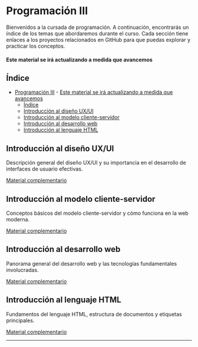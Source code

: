 # Programación III

Bienvenidos a la cursada de programación. A continuación, encontrarás un índice de los temas que abordaremos durante el curso. Cada sección tiene enlaces a los proyectos relacionados en GitHub para que puedas explorar y practicar los conceptos.
#### Este material se irá actualizando a medida que avancemos

## Índice

- [Programación III](#programación-iii)
      - [Este material se irá actualizando a medida que avancemos](#este-material-se-irá-actualizando-a-medida-que-avancemos)
  - [Índice](#índice)
  - [Introducción al diseño UX/UI](#introducción-al-diseño-uxui)
  - [Introducción al modelo cliente-servidor](#introducción-al-modelo-cliente-servidor)
  - [Introducción al desarrollo web](#introducción-al-desarrollo-web)
  - [Introducción al lenguaje HTML](#introducción-al-lenguaje-html)
  <!-- - [HTML avanzado](#html-avanzado)
  - [Introducción al lenguaje CSS](#introducción-al-lenguaje-css)
  - [CSS avanzado](#css-avanzado)
  - [Introducción a Bootstrap](#introducción-a-bootstrap)
  - [Introducción a JavaScript](#introducción-a-javascript)
  - [Condicionales y bucles](#condicionales-y-bucles)
  - [Funciones](#funciones)
  - [Arrays y objetos](#arrays-y-objetos)
  - [Funciones de orden superior](#funciones-de-orden-superior)
  - [Math y Date](#math-y-date)
  - [Introducción al DOM](#introducción-al-dom)
  - [Sintaxis avanzada](#sintaxis-avanzada)
  - [AJAX, asincronía y promesas](#ajax-asincronía-y-promesas) -->

## Introducción al diseño UX/UI

Descripción general del diseño UX/UI y su importancia en el desarrollo de interfaces de usuario efectivas.

[Material complementario](https://github.com/DanielRiverol/journeyhaven/blob/clases/materiales/01%20-%20Introducci%C3%B3n%20al%20Dise%C3%B1o%20UX_UI.pdf)

## Introducción al modelo cliente-servidor

Conceptos básicos del modelo cliente-servidor y cómo funciona en la web moderna.

[Material complementario](https://github.com/DanielRiverol/journeyhaven/blob/clases/materiales/02-%20Introducci%C3%B3n%20al%20Modelo%20Cliente_Servidor.pdf)

## Introducción al desarrollo web

Panorama general del desarrollo web y las tecnologías fundamentales involucradas.

[Material complementario](https://github.com/DanielRiverol/journeyhaven/blob/clases/materiales/03-%20Introducci%C3%B3n%20al%20Desarrollo%20Web.pdf)

## Introducción al lenguaje HTML

Fundamentos del lenguaje HTML, estructura de documentos y etiquetas principales.

[Material complementario](https://github.com/DanielRiverol/journeyhaven/blob/clases/materiales/04-%20Introducci%C3%B3n%20al%20Lenguaje%20HTML.pdf)

<!-- ## HTML avanzado

Temas avanzados de HTML, incluyendo formularios, multimedia y accesibilidad.
[Material complementario]()
 -->

<!-- ## Introducción al lenguaje CSS

Conceptos básicos del CSS y cómo estilizar páginas web.
[Material complementario]() -->

<!-- ## CSS avanzado

Técnicas avanzadas de CSS, como diseño responsive, animaciones y preprocesadores.
[Material complementario]() -->

<!-- ## Introducción a Bootstrap

Uso de Bootstrap para el diseño y desarrollo de interfaces web responsivas.
[Material complementario]() -->

<!-- ## Introducción a JavaScript

Conceptos básicos de JavaScript, sintaxis y cómo hacer que las páginas web sean interactivas.
[Material complementario]() -->

<!-- ## Condicionales y bucles

Uso de estructuras de control en JavaScript para manejar lógica y repetir tareas.
[Material complementario]() -->

<!-- ## Funciones

Definición y uso de funciones en JavaScript para modularizar el código.
[Material complementario]() -->

<!-- ## Arrays y objetos

Trabajar con estructuras de datos en JavaScript: arrays y objetos.
[Material complementario]() -->

<!-- ## Funciones de orden superior

Funciones que toman otras funciones como argumentos o devuelven funciones.
[Material complementario]() -->

<!-- ## Math y Date

Uso de los objetos Math y Date en JavaScript para manejar cálculos matemáticos y fechas.
[Material complementario]() -->

<!-- ## Introducción al DOM

Manipulación del Document Object Model (DOM) para interactuar con el contenido web.
[Material complementario]() -->

<!-- ## Sintaxis avanzada

Conceptos avanzados de la sintaxis de JavaScript, incluyendo desestructuración y spread/rest.
[Material complementario]() -->

<!-- ## AJAX, asincronía y promesas

Uso de AJAX, asincronía y promesas para realizar solicitudes asíncronas y manejar operaciones en segundo plano.
[Material complementario]() -->
---


